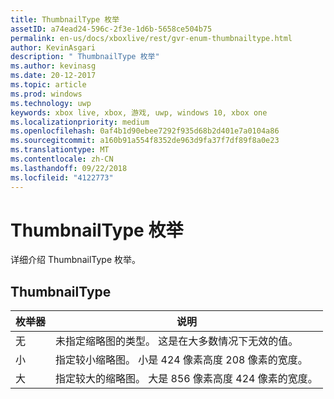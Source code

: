 ```yaml
---
title: ThumbnailType 枚举
assetID: a74ead24-596c-2f3e-1d6b-5658ce504b75
permalink: en-us/docs/xboxlive/rest/gvr-enum-thumbnailtype.html
author: KevinAsgari
description: " ThumbnailType 枚举"
ms.author: kevinasg
ms.date: 20-12-2017
ms.topic: article
ms.prod: windows
ms.technology: uwp
keywords: xbox live, xbox, 游戏, uwp, windows 10, xbox one
ms.localizationpriority: medium
ms.openlocfilehash: 0af4b1d90ebee7292f935d68b2d401e7a0104a86
ms.sourcegitcommit: a160b91a554f8352de963d9fa37f7df89f8a0e23
ms.translationtype: MT
ms.contentlocale: zh-CN
ms.lasthandoff: 09/22/2018
ms.locfileid: "4122773"
---
```

# <a name="thumbnailtype-enumeration"></a>ThumbnailType 枚举
详细介绍 ThumbnailType 枚举。 
<a id="ID4ER"></a>

 
## <a name="thumbnailtype"></a>ThumbnailType
 
| <b>枚举器</b>| <b>说明</b>| 
| --- | --- | 
| 无| 未指定缩略图的类型。 这是在大多数情况下无效的值。| 
| 小| 指定较小缩略图。 小是 424 像素高度 208 像素的宽度。| 
| 大| 指定较大的缩略图。 大是 856 像素高度 424 像素的宽度。| 
  